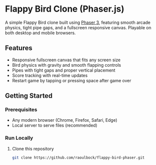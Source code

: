 # Flappy Bird Clone (Phaser.js)

A simple Flappy Bird clone built using [Phaser 3](https://phaser.io/), featuring smooth arcade physics, tight pipe gaps, and a fullscreen responsive canvas. Playable on both desktop and mobile browsers.

## Features

- Responsive fullscreen canvas that fits any screen size  
- Bird physics with gravity and smooth flapping controls  
- Pipes with tight gaps and proper vertical placement  
- Score tracking with real-time updates  
- Restart game by tapping or pressing space after game over  

## Getting Started

### Prerequisites

- Any modern browser (Chrome, Firefox, Safari, Edge)  
- Local server to serve files (recommended)  

### Run Locally

1. Clone this repository  
   ```bash
   git clone https://github.com/raoulbock/flappy-bird-phaser.git

